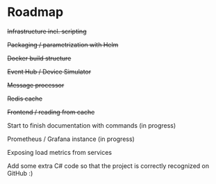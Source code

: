 # Roadmap

~~Infrastructure incl. scripting~~

~~Packaging / parametrization with Helm~~

~~Docker build structure~~

~~Event Hub / Device Simulator~~

~~Message processor~~

~~Redis cache~~

~~Frontend / reading from cache~~

Start to finish documentation with commands (in progress)

Prometheus / Grafana instance (in progress)

Exposing load metrics from services

Add some extra C# code so that the project is correctly recognized on GitHub :)
